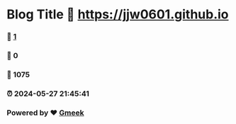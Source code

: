 # Blog Title :link: https://jjw0601.github.io 
### :page_facing_up: [1](https://jjw0601.github.io/tag.html) 
### :speech_balloon: 0 
### :hibiscus: 1075 
### :alarm_clock: 2024-05-27 21:45:41 
### Powered by :heart: [Gmeek](https://github.com/Meekdai/Gmeek)
